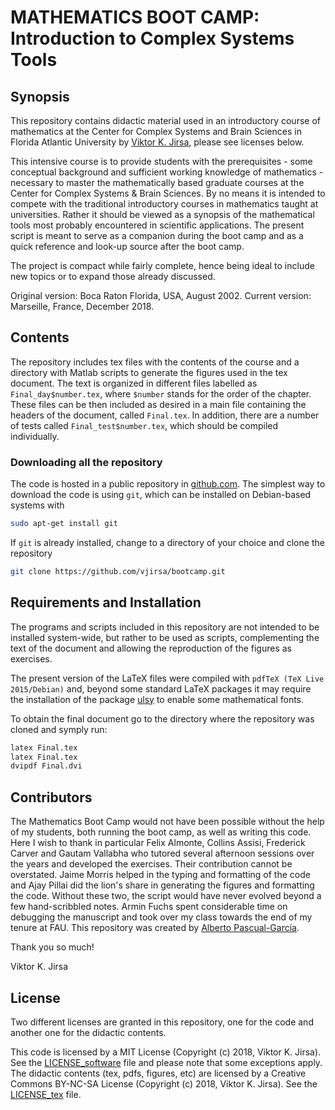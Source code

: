 MATHEMATICS BOOT CAMP: Introduction to Complex Systems Tools
=============================================================

## Synopsis

This repository contains didactic material used in an introductory course of mathematics at the Center for Complex Systems and Brain Sciences in Florida Atlantic University by [Viktor K. Jirsa](http://ins.univ-amu.fr/research-teams/team-member/v.jirsa/), please see licenses below.

This intensive course is to provide students with the prerequisites - some conceptual background and sufficient working knowledge of mathematics - necessary to master the mathematically based graduate courses at the Center for Complex Systems \& Brain Sciences. By no means it is intended to compete with the traditional introductory courses in mathematics taught at universities. Rather it should be viewed as a synopsis of the mathematical tools most probably encountered in scientific applications. The present script is meant to serve as a companion during the boot camp and as a quick reference and look-up source after the boot camp.

The project is compact while fairly complete, hence being ideal to include new topics or to expand those already discussed.

Original version: Boca Raton Florida, USA, August 2002.
Current version: Marseille, France, December 2018.

## Contents

The repository includes tex files with the contents of the course and a directory with Matlab scripts to generate the figures used in the tex document. The text is organized in different files labelled as `Final_day$number.tex`, where `$number` stands for the order of the chapter. These files can be then included as desired in a main file containing the headers of the document, called `Final.tex`. In addition, there are a number of tests called `Final_test$number.tex`, which should be compiled
individually.

### Downloading all the repository

The code is hosted in a public repository in [github.com](https://github.com/vjirsa/bootcamp). The simplest way to download the code is using `git`, which can be installed on Debian-based systems with

```bash
sudo apt-get install git
```

If `git` is already installed, change to a directory of your choice and clone the repository

```bash
git clone https://github.com/vjirsa/bootcamp.git
```

## Requirements and Installation

The programs and scripts included in this repository are not intended to be installed system-wide, but rather to be used as scripts, complementing the text of the document and allowing the reproduction of the figures as exercises.

The present version of the LaTeX files were compiled with `pdfTeX (TeX Live 2015/Debian)` and, beyond some standard LaTeX packages it may require the installation of the package [ulsy](https://www.ctan.org/pkg/ulsy) to enable some mathematical fonts.

To obtain the final document go to the directory where the repository was cloned and symply run:

```bash
latex Final.tex
latex Final.tex
dvipdf Final.dvi
```

## Contributors

The Mathematics Boot Camp would not have been possible without the help of my students, both running the boot camp, as well as writing this code. Here I wish to thank in particular Felix Almonte, Collins Assisi, Frederick Carver and Gautam Vallabha who tutored several afternoon sessions over the years and developed the exercises. Their contribution cannot be overstated. Jaime Morris helped in the typing and formatting of the code and Ajay Pillai did the lion's share in generating the figures and
formatting the code. Without these two, the script would have never evolved beyond a few hand-scribbled notes. Armin Fuchs spent considerable time on debugging the manuscript and took over my class towards the end of my tenure at FAU. This repository was created by [Alberto Pascual-García](https://apascualgarcia.github.io/).

Thank you so much!

Viktor K. Jirsa

## License

Two different licenses are granted in this repository, one for the code and another one for the didactic contents.

This code is licensed by a MIT License (Copyright (c) 2018, Viktor K. Jirsa). See the [LICENSE_software](LICENSE_software) file and please note that some exceptions apply. The didactic contents (tex, pdfs, figures, etc) are licensed by a Creative Commons BY-NC-SA License (Copyright (c) 2018, Viktor K. Jirsa). See the [LICENSE_tex](LICENSE_tex) file. 





